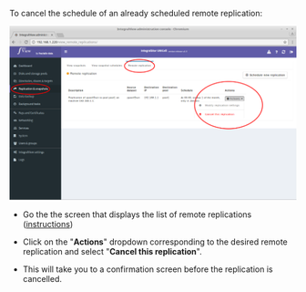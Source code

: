 
To cancel the schedule of an already scheduled remote replication:

![Cancelling the scheduling of a remote replication](../img/modify_remote_replication1.png)

- Go the the screen that displays the list of remote replications ([instructions](view_remote_replications.md))

- Click on the "**Actions**" dropdown corresponding to the desired remote replication and select "**Cancel this replication**".

- This will take you to a confirmation screen before the replication is cancelled.

